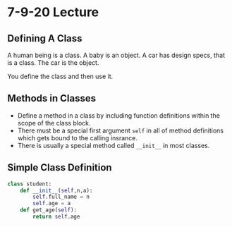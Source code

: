# 7-9-20 Lecture

## Defining A Class

A human being is a class. A baby is an object.
A car has design specs, that is a class. The car is the object.

You define the class and then use it.

## Methods in Classes

- Define a method in a class by including function definitions within the scope of the class block.
- There must be a special first argument `self` in all of method definitions which gets bound to the calling insrance.
- There is usually a special method called `__init__` in most classes.

## Simple Class Definition

```python
class student:
    def __init__(self,n,a):
        self.full_name = n
        self.age = a
    def get_age(self):
        return self.age
```
